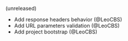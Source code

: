 (unreleased)

 - Add response headers behavior (@LeoCBS)
 - Add URL parameters validation (@LeoCBS)
 - Add project bootstrap (@LeoCBS)
